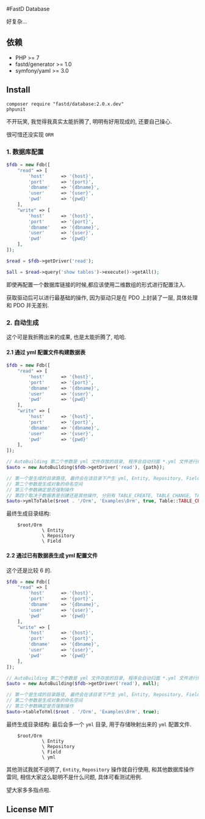 #FastD Database

好复杂...

## 依赖

* PHP >= 7
* fastd/generator >= 1.0
* symfony/yaml >= 3.0

## Install 

```
composer require "fastd/database:2.0.x.dev"
phpunit
```

不开玩笑, 我觉得我真实太能折腾了, 明明有好用现成的, 还要自己操心.

很可惜还没实现 `ORM`

### 1. 数据库配置

```php
$fdb = new Fdb([
    "read" => [
        'host'      => '{host}',
        'port'      => '{port}',
        'dbname'    => '{dbname}',
        'user'      => '{user}',
        'pwd'       => '{pwd}'
    ],
    "write" => [
        'host'      => '{host}',
        'port'      => '{port}',
        'dbname'    => '{dbname}',
        'user'      => '{user}',
        'pwd'       => '{pwd}'
    ],
]);

$read = $fdb->getDriver('read');

$all = $read->query('show tables')->execute()->getAll();
```

即使再配置一个数据库链接的时候,都应该使用二维数组的形式进行配置注入.

获取驱动后可以进行最基础的操作, 因为驱动只是在 PDO 上封装了一层, 具体处理和 PDO 并无差别.

### 2. 自动生成

这个可是我折腾出来的成果, 也是太能折腾了, 哈哈.

#### 2.1 通过 yml 配置文件构建数据表

```php
$fdb = new Fdb([
    "read" => [
        'host'      => '{host}',
        'port'      => '{port}',
        'dbname'    => '{dbname}',
        'user'      => '{user}',
        'pwd'       => '{pwd}'
    ],
    "write" => [
        'host'      => '{host}',
        'port'      => '{port}',
        'dbname'    => '{dbname}',
        'user'      => '{user}',
        'pwd'       => '{pwd}'
    ],
]);

// AutoBuilding 第二个参数是 yml 文件存放的目录, 程序会自动扫面 *.yml 文件进行解析, yml 解析依赖 symfony/yaml 组件
$auto = new AutoBuilding($fdb->getDriver('read'), {path});

// 第一个是生成的目录路径, 最终会在该目录下产生 yml, Entity, Repository, Field 等目录, 对应 "表" -> "文件" 的一对一形式
// 第二个参数是生成对象的命名空间
// 第三个参数确定是否强制操作
// 第四个取决于数据表是创建还是其他操作, 分别有 TABLE_CREATE, TABLE_CHANGE, TABLE_DROP TABLE_ADD 四个操作
$auto->ymlToTable($root . '/Orm', 'Examples\Orm', true, Table::TABLE_CREATE);
```

最终生成目录结构: 

```
    $root/Orm
             \ Entity
             \ Repository
             \ Field
```

#### 2.2 通过已有数据表生成 yml 配置文件

这个还是比较 6 的.

```php
$fdb = new Fdb([
    "read" => [
        'host'      => '{host}',
        'port'      => '{port}',
        'dbname'    => '{dbname}',
        'user'      => '{user}',
        'pwd'       => '{pwd}'
    ],
    "write" => [
        'host'      => '{host}',
        'port'      => '{port}',
        'dbname'    => '{dbname}',
        'user'      => '{user}',
        'pwd'       => '{pwd}'
    ],
]);

// AutoBuilding 第二个参数是 yml 文件存放的目录, 程序会自动扫面 *.yml 文件进行解析, yml 解析依赖 symfony/yaml 组件
$auto = new AutoBuilding($fdb->getDriver('read'), null);

// 第一个是生成的目录路径, 最终会在该目录下产生 yml, Entity, Repository, Field 等目录, 对应 "表" -> "文件" 的一对一形式
// 第二个参数是生成对象的命名空间
// 第三个参数确定是否强制操作
$auto->tableToYml($root . '/Orm', 'Examples\Orm', true);
```

最终生成目录结构: 最后会多一个 `yml` 目录, 用于存储映射出来的 `yml` 配置文件.

```
    $root/Orm
             \ Entity
             \ Repository
             \ Field
             \ yml
```

其他测试我就不说明了, `Entity`, `Repository` 操作就自行使用, 和其他数据库操作雷同, 相信大家这么聪明不是什么问题, 具体可看测试用例.

望大家多多指点啦. 



## License MIT
